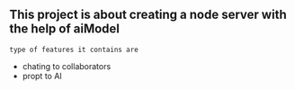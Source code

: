 ## This project is about creating a node server with the help of aiModel
``` type of features it contains are ```
- chating to collaborators
- propt to AI
